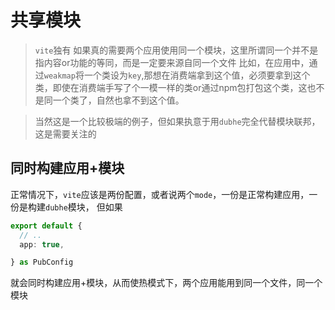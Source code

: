 # 共享模块
> `vite`独有
如果真的需要两个应用使用同一个模块，这里所谓同一个并不是指内容or功能的等同，而是一定要来源自同一个文件
比如，在应用中，通过`weakmap`将一个类设为`key`,那想在消费端拿到这个值，必须要拿到这个类，即使在消费端手写了个一模一样的类or通过npm包打包这个类，这也不是同一个类了，自然也拿不到这个值。

> 当然这是一个比较极端的例子，但如果执意于用`dubhe`完全代替模块联邦，这是需要关注的

## 同时构建应用+模块
正常情况下，`vite`应该是两份配置，或者说两个`mode`，一份是正常构建应用，一份是构建`dubhe`模块，
但如果
```ts
export default {
  // ..
  app: true,

} as PubConfig

```
就会同时构建应用+模块，从而使热模式下，两个应用能用到同一个文件，同一个模块
